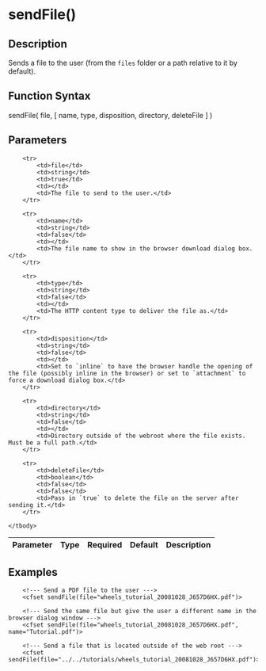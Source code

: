 # sendFile()

## Description
Sends a file to the user (from the `files` folder or a path relative to it by default).

## Function Syntax
sendFile( file, [ name, type, disposition, directory, deleteFile ] )


## Parameters
<table>
	<thead>
		<tr>
			<th>Parameter</th>
			<th>Type</th>
			<th>Required</th>
			<th>Default</th>
			<th>Description</th>
		</tr>
	</thead>
	<tbody>
		
		<tr>
			<td>file</td>
			<td>string</td>
			<td>true</td>
			<td></td>
			<td>The file to send to the user.</td>
		</tr>
		
		<tr>
			<td>name</td>
			<td>string</td>
			<td>false</td>
			<td></td>
			<td>The file name to show in the browser download dialog box.</td>
		</tr>
		
		<tr>
			<td>type</td>
			<td>string</td>
			<td>false</td>
			<td></td>
			<td>The HTTP content type to deliver the file as.</td>
		</tr>
		
		<tr>
			<td>disposition</td>
			<td>string</td>
			<td>false</td>
			<td></td>
			<td>Set to `inline` to have the browser handle the opening of the file (possibly inline in the browser) or set to `attachment` to force a download dialog box.</td>
		</tr>
		
		<tr>
			<td>directory</td>
			<td>string</td>
			<td>false</td>
			<td></td>
			<td>Directory outside of the webroot where the file exists. Must be a full path.</td>
		</tr>
		
		<tr>
			<td>deleteFile</td>
			<td>boolean</td>
			<td>false</td>
			<td>false</td>
			<td>Pass in `true` to delete the file on the server after sending it.</td>
		</tr>
		
	</tbody>
</table>


## Examples
	
		<!--- Send a PDF file to the user --->
		<cfset sendFile(file="wheels_tutorial_20081028_J657D6HX.pdf")>

		<!--- Send the same file but give the user a different name in the browser dialog window --->
		<cfset sendFile(file="wheels_tutorial_20081028_J657D6HX.pdf", name="Tutorial.pdf")>

		<!--- Send a file that is located outside of the web root --->
		<cfset sendFile(file="../../tutorials/wheels_tutorial_20081028_J657D6HX.pdf")>
